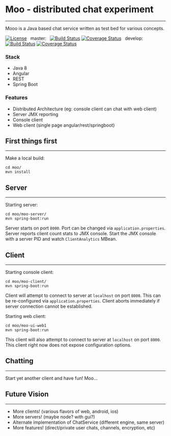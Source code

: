 # Moo - distributed chat experiment
-----------
Mooo is a Java based chat service written as test bed for various concepts.

[![License](https://img.shields.io/badge/License-Apache%202.0-blue.svg)](https://opensource.org/licenses/Apache-2.0) &nbsp; master: &nbsp; [![Build Status](https://travis-ci.org/mrazjava/moo.svg?branch=master)](https://travis-ci.org/mrazjava/moo?branch=master) [![Coverage Status](https://coveralls.io/repos/github/mrazjava/moo/badge.svg?branch=master)](https://coveralls.io/github/mrazjava/moo?branch=master) &nbsp; develop: &nbsp; [![Build Status](https://travis-ci.org/mrazjava/moo.svg?branch=develop)](https://travis-ci.org/mrazjava/moo?branch=develop) [![Coverage Status](https://coveralls.io/repos/github/mrazjava/moo/badge.svg?branch=develop)](https://coveralls.io/github/mrazjava/moo?branch=develop)

### Stack

 * Java 8
 * Angular
 * REST
 * Spring Boot

### Features

 * Distributed Architecture (eg: console client can chat with web client)
 * Server JMX reporting
 * Console client
 * Web client (single page angular/rest/springboot)

## First things first
-----------
Make a local build:
```
cd moo/
mvn install
```

## Server
-----------
Starting server:
```
cd moo/moo-server/
mvn spring-boot:run
```
Server starts on port `8000`. Port can be changed via `application.properties`. 
Server reports client count stats to JMX console. Start the JMX console with a 
server PID and watch `ClientAnalytics` MBean.

## Client
-----------
Starting console client:
```
cd moo/moo-client/
mvn spring-boot:run
```
Client will attempt to connect to server at `localhost` on port `8000`. 
This can be re-configured via `application.properties`. Client aborts 
immediately if server connection cannot be established.

Starting web client:
```
cd moo/moo-ui-web1
mvn spring-boot:run
```
This client will also attempt to connect to server at `localhost` on port 
`8000`. This client right now does not expose configuration options.

## Chatting
-----------
Start yet another client and have fun! Moo...

## Future Vision
-----------
 * More clients! (various flavors of web, android, ios)
 * More servers! (maybe node? with gui?)
 * Alternate implementation of ChatService (different engine, same server)
 * More features! (direct/private user chats, channels, encryption, etc) 